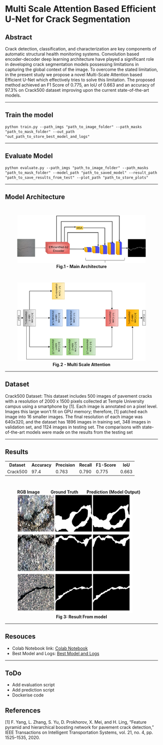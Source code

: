 # Multi Scale Attention Based Efficient U-Net for Crack Segmentation

## Abstract
Crack detection, classification, and characterization are key
components of automatic structural health monitoring systems. Convolution
based encoder-decoder deep learning architecture have played a
significant role in developing crack segmentation models possessing limitations
in capturing the global context of the image. To overcome the
stated limitation, in the present study we propose a novel Multi-Scale Attention
based Efficient U-Net which effectively tries to solve this limitation. The
proposed method achieved an F1 Score of 0.775, an IoU of 0.663 and
an accuracy of 97.3% on Crack500 dataset improving upon the current
state-of-the-art models.

<hr>

## Train the model
```commandline
python train.py --path_imgs "path_to_image_folder" --path_masks "path_to_mask_folder" --out_path "out_path_to_store_best_model_and_logs"
```

<hr>

## Evaluate Model
```commandline
python evaluate.py --path_imgs "path_to_image_folder" --path_masks "path_to_mask_folder" --model_path "path_to_saved_model" --result_path "path_to_save_results_from_test" --plot_path "path_to_store_plots"
```
<hr>

## Model Architecture
<br>
<figure>
<img src="assets/MainArchitecture.drawio Conf.png">
<figcaption align = "center"><b>Fig.1 - Main Architecture</b></figcaption>
</figure>
<br>
<figure>
<img src="assets/MultiScaleAttention.drawio.png">
<figcaption align = "center"><b>Fig.2 - Multi Scale Attention</b></figcaption>
</figure>
<hr>

## Dataset
Crack500 Dataset: This dataset includes 500 images of pavement cracks with
a resolution of 2000 x 1500 pixels collected at Temple University campus using a
smartphone by [1]. Each image is annotated on a pixel level. Images this large
won’t fit on GPU memory; therefore, [1] patched each image into 16 smaller
images. The final resolution of each image was 640x320, and the dataset has 1896
images in training set, 348 images in validation set, and 1124 images in testing
set. The comparisons with state-of-the-art models were made on the results from
the testing set

<hr>

## Results

<table>
    <th>Dataset</th>
    <th>Accuracy</th>
    <th>Precision</th>
    <th>Recall</th>
    <th>F1-Score</th>
    <th>IoU</th>
    <tr>
    <td>Crack500</td>
    <td>97.4</td>
    <td>0.763</td>
    <td>0.790</td>
    <td>0.775</td>
    <td>0.663</td>
    </tr>
</table>
<br>
<figure>
<figcaption><b>RGB Image</b>  &ensp;&ensp;&ensp;&ensp;  <b>Ground Truth</b>&ensp;&ensp;&ensp;&ensp;<b>Prediction (Model Output)</b></figcaption>

<img src="assets/result_imgs_crack500.drawio.png">
<figcaption align="center"><b>Fig 3: Result From model</b></figcaption>
</figure>
<hr>

## Resouces

- Colab Notebook link: <a href="https://colab.research.google.com/drive/1LLnRU-P2YrQrGzI6K5Yqn39x6s2pFL9H?usp=sharing">Colab Notebook</a>
- Best Model and Logs: <a href="https://drive.google.com/drive/folders/1qEe5Ox27RgM5KZum3dNJmUEUzoXGj_as?usp=sharing">Best Model and Logs</a>

<hr>

## ToDo
- Add evaluation script
- Add prediction script
- Dockerise code

## References
[1] F. Yang, L. Zhang, S. Yu, D. Prokhorov, X. Mei, and H. Ling, “Feature pyramid and
hierarchical boosting network for pavement crack detection,” IEEE Transactions
on Intelligent Transportation Systems, vol. 21, no. 4, pp. 1525–1535, 2020.
